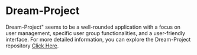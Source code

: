 # Dream-Project
Dream-Project" seems to be a well-rounded application with a focus on user management, specific user group functionalities, and a user-friendly interface. For more detailed information, you can explore the Dream-Project repository [Click Here](https://github.com/ProsenjitMondol/Dream-Project/tree/main/src/Arman).
